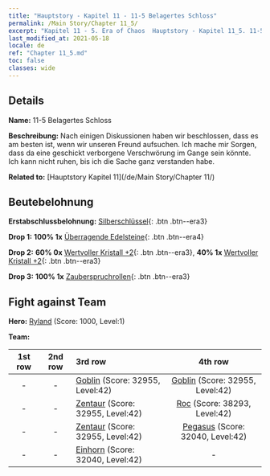 ```yaml
---
title: "Hauptstory - Kapitel 11 - 11-5 Belagertes Schloss"
permalink: /Main Story/Chapter 11_5/
excerpt: "Kapitel 11 - 5. Era of Chaos  Hauptstory - Kapitel 11_5. 11-5 Belagertes Schloss"
last_modified_at: 2021-05-18
locale: de
ref: "Chapter 11_5.md"
toc: false
classes: wide
---
```


## Details

 **Name:** 11-5 Belagertes Schloss

 **Beschreibung:** Nach einigen Diskussionen haben wir beschlossen, dass es am besten ist, wenn wir unseren Freund aufsuchen. Ich mache mir Sorgen, dass da eine geschickt verborgene Verschwörung im Gange sein könnte. Ich kann nicht ruhen, bis ich die Sache ganz verstanden habe.

 **Related to:** [Hauptstory Kapitel 11](/de/Main Story/Chapter 11/)

## Beutebelohnung

 **Erstabschlussbelohnung:** [Silberschlüssel](/ItemsDE/con_693/){: .btn .btn--era3}

 **Drop 1:** **100% 1x** [Überragende Edelsteine](/ItemsDE/mat_37/){: .btn .btn--era4}

 **Drop 2:** **60% 0x** [Wertvoller Kristall +2](/ItemsDE/mat_31/){: .btn .btn--era3}, **40% 1x** [Wertvoller Kristall +2](/ItemsDE/mat_31/){: .btn .btn--era3}

 **Drop 3:** **100% 1x** [Zauberspruchrollen](/ItemsDE/con_694/){: .btn .btn--era3}


## Fight against Team
 **Hero:** [Ryland](/de/heroes/Ryland/) (Score: 1000, Level:1)

 **Team:**


  | 1st row | 2nd row | 3rd row | 4th row |
  |:----:|:----:|:----|:----:|
  | - | - | [Goblin](/de/units/Goblin/) (Score: 32955, Level:42)  | [Goblin](/de/units/Goblin/) (Score: 32955, Level:42)  |
  | - | - | [Zentaur](/de/units/Centaur/) (Score: 32955, Level:42)  | [Roc](/de/units/Roc/) (Score: 38293, Level:42)  |
  | - | - | [Zentaur](/de/units/Centaur/) (Score: 32955, Level:42)  | [Pegasus](/de/units/Pegasus/) (Score: 32040, Level:42)  |
  | - | - | [Einhorn](/de/units/Unicorn/) (Score: 32040, Level:42)  | - |


